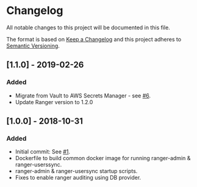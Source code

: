 # Changelog
All notable changes to this project will be documented in this file.

The format is based on [Keep a Changelog](http://keepachangelog.com/en/1.0.0/) and this project adheres to [Semantic Versioning](http://semver.org/spec/v2.0.0.html).

## [1.1.0] - 2019-02-26

### Added
- Migrate from Vault to AWS Secrets Manager - see [#6](https://github.com/ExpediaInc/apiary-authorization/issues/6).
- Update Ranger version to 1.2.0

## [1.0.0] - 2018-10-31
### Added
- Initial commit: See [#1](https://github.com/ExpediaInc/apiary-ranger-docker/issues/1).
- Dockerfile to build common docker image for running ranger-admin & ranger-userssync.
- ranger-admin & ranger-usersync startup scripts.
- Fixes to enable ranger auditing using DB provider.
